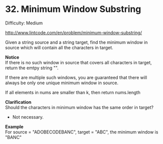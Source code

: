 # 32. Minimum Window Substring

Difficulty: Medium

http://www.lintcode.com/en/problem/minimum-window-substring/

Given a string source and a string target, find the minimum window in source which will contain all the characters in target.

**Notice**  
If there is no such window in source that covers all characters in target, return the emtpy string "".

If there are multiple such windows, you are guaranteed that there will always be only one unique minimum window in source.

If all elements in nums are smaller than k, then return nums.length

**Clarification**  
Should the characters in minimum window has the same order in target?

* Not necessary.

**Example**  
For source = "ADOBECODEBANC", target = "ABC", the minimum window is "BANC"
